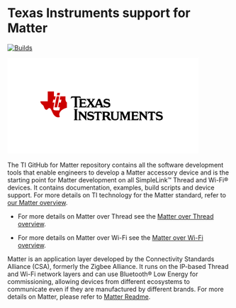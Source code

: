 # Texas Instruments support for Matter

[![Builds](https://github.com/project-chip/connectedhomeip/workflows/Builds/badge.svg)](https://github.com/project-chip/connectedhomeip/actions/workflows/build.yaml)

![TI Logo](docs/images/ti_logo.png)

The TI GitHub for Matter repository contains all the software development tools
that enable engineers to develop a Matter accessory device and is the starting
point for Matter development on all SimpleLink™ Thread and Wi-Fi® devices. It
contains documentation, examples, build  scripts and device support. For more
details on TI technology for the Matter standard, refer to [our Matter
overview](https://ti.com/matter).

* For more details on Matter over Thread see the [Matter over Thread
  overview](./README_THREAD.md).

* For more details on Matter over Wi-Fi see the [Matter over Wi-Fi
  overview](./README_WIFI.md).

Matter is an application layer developed by the Connectivity Standards Alliance
(CSA), formerly the Zigbee Alliance. It runs on the IP-based Thread and Wi-Fi
network layers and can use Bluetooth® Low Energy for commissioning, allowing
devices from different ecosystems to communicate even if they are manufactured
by different brands. For more details on Matter, please refer to [Matter
Readme](./README_MATTER.md).

